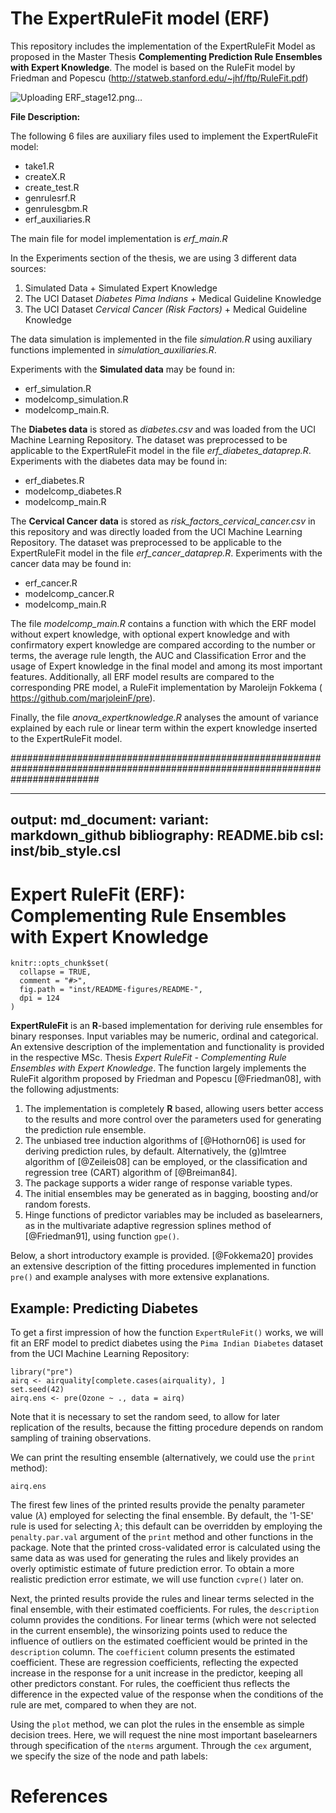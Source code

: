 # The ExpertRuleFit model (ERF) 

This repository includes the implementation of the ExpertRuleFit Model as proposed in the Master Thesis **Complementing Prediction Rule Ensembles with Expert Knowledge**. The model is based on the RuleFit model by Friedman and Popescu 
(http://statweb.stanford.edu/~jhf/ftp/RuleFit.pdf)

![Uploading ERF_stage12.png…]()

**File Description:**

The following 6 files are auxiliary files used to implement the ExpertRuleFit model:
 * take1.R
 * createX.R
 * create_test.R
 * genrulesrf.R
 * genrulesgbm.R
 * erf_auxiliaries.R

The main file for model implementation is *erf_main.R*

In the Experiments section of the thesis, we are using 3 different data sources:

1. Simulated Data + Simulated Expert Knowledge
2. The UCI Dataset *Diabetes Pima Indians* + Medical Guideline Knowledge
3. The UCI Dataset *Cervical Cancer (Risk Factors)* + Medical Guideline Knowledge


The data simulation is implemented in the file *simulation.R* using auxiliary functions implemented in
*simulation_auxiliaries.R*.

Experiments with the **Simulated data** may be found in:

* erf_simulation.R
* modelcomp_simulation.R
* modelcomp_main.R.

The **Diabetes data** is stored as *diabetes.csv* and was loaded from the UCI Machine Learning Repository.
The dataset was preprocessed to be applicable to the ExpertRuleFit model in the file *erf_diabetes_dataprep.R*.
Experiments with the diabetes data may be found in:

* erf_diabetes.R
* modelcomp_diabetes.R
* modelcomp_main.R


The **Cervical Cancer data** is stored as *risk_factors_cervical_cancer.csv* in this repository and was directly loaded from the UCI Machine Learning Repository.
The dataset was preprocessed to be applicable to the ExpertRuleFit model in the file *erf_cancer_dataprep.R*.
Experiments with the cancer data may be found in:


* erf_cancer.R
* modelcomp_cancer.R
* modelcomp_main.R


The file *modelcomp_main.R* contains a function with which the ERF model without expert knowledge, with optional expert knowledge and with confirmatory expert knowledge are compared according to the number or terms, the average rule length, the AUC and Classification Error and the usage of Expert knowledge in the final model and among its most important features.
Additionally, all ERF model results are compared to the corresponding PRE model, a RuleFit implementation by Maroleijn Fokkema ( https://github.com/marjoleinF/pre).

Finally, the file *anova_expertknowledge.R* analyses the amount of variance explained by each rule or linear term within the expert knowledge inserted to the ExpertRuleFit model.

################################################################################################################################

---
output:
  md_document:
    variant: markdown_github
bibliography: README.bib
csl: inst/bib_style.csl
---

# Expert RuleFit (ERF): Complementing Rule Ensembles with Expert Knowledge

```{r, echo = FALSE}
knitr::opts_chunk$set(
  collapse = TRUE,
  comment = "#>",
  fig.path = "inst/README-figures/README-",
  dpi = 124
)
```

**ExpertRuleFit** is an **R**-based implementation for deriving rule ensembles for binary responses. Input variables may be numeric, ordinal and categorical. An extensive description of the implementation and functionality is provided in the respective MSc. Thesis *Expert RuleFit - Complementing Rule Ensembles with Expert Knowledge*. The function largely implements the RuleFit algorithm proposed by Friedman and Popescu [@Friedman08], with the following adjustments: 

1) The implementation is completely **R** based, allowing users better access to the results and more control over the parameters used for generating the prediction rule ensemble.
2) The unbiased tree induction algorithms of [@Hothorn06] is used for deriving prediction rules, by default. Alternatively, the (g)lmtree algorithm of [@Zeileis08] can be employed, or the classification and regression tree (CART) algorithm of [@Breiman84].
3) The package supports a wider range of response variable types.
5) The initial ensembles may be generated as in bagging, boosting and/or random forests.
6) Hinge functions of predictor variables may be included as baselearners, as in the multivariate adaptive regression splines method of [@Friedman91], using function `gpe()`.

Below, a short introductory example is provided. [@Fokkema20] provides an extensive description of the fitting procedures implemented in function `pre()` and example analyses with more extensive explanations. 


## Example: Predicting Diabetes 

To get a first impression of how the function `ExpertRuleFit()` works, we will fit an ERF model to predict diabetes using the `Pima Indian Diabetes` dataset from the UCI Machine Learning Repository:

```{r, results = FALSE}
library("pre")
airq <- airquality[complete.cases(airquality), ]
set.seed(42)
airq.ens <- pre(Ozone ~ ., data = airq)
```

Note that it is necessary to set the random seed, to allow for later replication of the results, because the fitting procedure depends on random sampling of training observations. 

We can print the resulting ensemble (alternatively, we could use the `print` method): 

```{r}
airq.ens
```

The firest few lines of the printed results provide the penalty parameter value ($\lambda$) employed for selecting the final ensemble. By default, the '1-SE' rule is used for selecting $\lambda$; this default can be overridden by employing the `penalty.par.val` argument of the `print` method and other functions in the package. Note that the printed cross-validated error is calculated using the same data as was used for generating the rules and likely provides an overly optimistic estimate of future prediction error. To obtain a more realistic prediction error estimate, we will use function ```cvpre()``` later on.

Next, the printed results provide the rules and linear terms selected in the final ensemble, with their estimated coefficients. For rules, the `description` column provides the conditions. For linear terms (which were not selected in the current ensemble), the winsorizing points used to reduce the influence of outliers on the estimated coefficient would be printed in the `description` column. The `coefficient` column presents the estimated coefficient. These are regression coefficients, reflecting the expected increase in the response for a unit increase in the predictor, keeping all other predictors constant. For rules, the coefficient thus reflects the difference in the expected value of the response when the conditions of the rule are met, compared to when they are not.

Using the `plot` method, we can plot the rules in the ensemble as simple decision trees. Here, we will request the nine most important baselearners through specification of the `nterms` argument. Through the `cex` argument, we specify the size of the node and path labels:



# References

